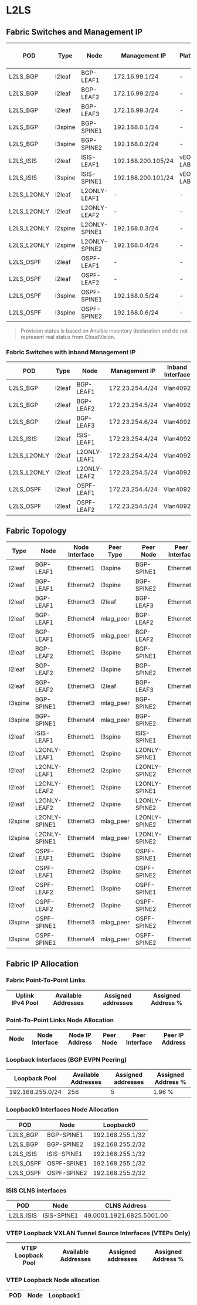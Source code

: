 # L2LS

## Fabric Switches and Management IP

| POD | Type | Node | Management IP | Platform | Provisioned in CloudVision | Serial Number |
| --- | ---- | ---- | ------------- | -------- | -------------------------- | ------------- |
| L2LS_BGP | l2leaf | BGP-LEAF1 | 172.16.99.1/24 | - | Provisioned | - |
| L2LS_BGP | l2leaf | BGP-LEAF2 | 172.16.99.2/24 | - | Provisioned | - |
| L2LS_BGP | l2leaf | BGP-LEAF3 | 172.16.99.3/24 | - | Provisioned | - |
| L2LS_BGP | l3spine | BGP-SPINE1 | 192.168.0.1/24 | - | Provisioned | - |
| L2LS_BGP | l3spine | BGP-SPINE2 | 192.168.0.2/24 | - | Provisioned | - |
| L2LS_ISIS | l2leaf | ISIS-LEAF1 | 192.168.200.105/24 | vEOS-LAB | Provisioned | - |
| L2LS_ISIS | l3spine | ISIS-SPINE1 | 192.168.200.101/24 | vEOS-LAB | Provisioned | - |
| L2LS_L2ONLY | l2leaf | L2ONLY-LEAF1 | - | - | Provisioned | - |
| L2LS_L2ONLY | l2leaf | L2ONLY-LEAF2 | - | - | Provisioned | - |
| L2LS_L2ONLY | l2spine | L2ONLY-SPINE1 | 192.168.0.3/24 | - | Provisioned | - |
| L2LS_L2ONLY | l2spine | L2ONLY-SPINE2 | 192.168.0.4/24 | - | Provisioned | - |
| L2LS_OSPF | l2leaf | OSPF-LEAF1 | - | - | Provisioned | - |
| L2LS_OSPF | l2leaf | OSPF-LEAF2 | - | - | Provisioned | - |
| L2LS_OSPF | l3spine | OSPF-SPINE1 | 192.168.0.5/24 | - | Provisioned | - |
| L2LS_OSPF | l3spine | OSPF-SPINE2 | 192.168.0.6/24 | - | Provisioned | - |

> Provision status is based on Ansible inventory declaration and do not represent real status from CloudVision.

### Fabric Switches with inband Management IP

| POD | Type | Node | Management IP | Inband Interface |
| --- | ---- | ---- | ------------- | ---------------- |
| L2LS_BGP | l2leaf | BGP-LEAF1 | 172.23.254.4/24 | Vlan4092 |
| L2LS_BGP | l2leaf | BGP-LEAF2 | 172.23.254.5/24 | Vlan4092 |
| L2LS_BGP | l2leaf | BGP-LEAF3 | 172.23.254.6/24 | Vlan4092 |
| L2LS_ISIS | l2leaf | ISIS-LEAF1 | 172.23.254.4/24 | Vlan4092 |
| L2LS_L2ONLY | l2leaf | L2ONLY-LEAF1 | 172.23.254.4/24 | Vlan4092 |
| L2LS_L2ONLY | l2leaf | L2ONLY-LEAF2 | 172.23.254.5/24 | Vlan4092 |
| L2LS_OSPF | l2leaf | OSPF-LEAF1 | 172.23.254.4/24 | Vlan4092 |
| L2LS_OSPF | l2leaf | OSPF-LEAF2 | 172.23.254.5/24 | Vlan4092 |

## Fabric Topology

| Type | Node | Node Interface | Peer Type | Peer Node | Peer Interface |
| ---- | ---- | -------------- | --------- | ----------| -------------- |
| l2leaf | BGP-LEAF1 | Ethernet1 | l3spine | BGP-SPINE1 | Ethernet1 |
| l2leaf | BGP-LEAF1 | Ethernet2 | l3spine | BGP-SPINE2 | Ethernet1 |
| l2leaf | BGP-LEAF1 | Ethernet3 | l2leaf | BGP-LEAF3 | Ethernet1 |
| l2leaf | BGP-LEAF1 | Ethernet4 | mlag_peer | BGP-LEAF2 | Ethernet4 |
| l2leaf | BGP-LEAF1 | Ethernet5 | mlag_peer | BGP-LEAF2 | Ethernet5 |
| l2leaf | BGP-LEAF2 | Ethernet1 | l3spine | BGP-SPINE1 | Ethernet2 |
| l2leaf | BGP-LEAF2 | Ethernet2 | l3spine | BGP-SPINE2 | Ethernet2 |
| l2leaf | BGP-LEAF2 | Ethernet3 | l2leaf | BGP-LEAF3 | Ethernet2 |
| l3spine | BGP-SPINE1 | Ethernet3 | mlag_peer | BGP-SPINE2 | Ethernet3 |
| l3spine | BGP-SPINE1 | Ethernet4 | mlag_peer | BGP-SPINE2 | Ethernet4 |
| l2leaf | ISIS-LEAF1 | Ethernet1 | l3spine | ISIS-SPINE1 | Ethernet1 |
| l2leaf | L2ONLY-LEAF1 | Ethernet1 | l2spine | L2ONLY-SPINE1 | Ethernet1 |
| l2leaf | L2ONLY-LEAF1 | Ethernet2 | l2spine | L2ONLY-SPINE2 | Ethernet1 |
| l2leaf | L2ONLY-LEAF2 | Ethernet1 | l2spine | L2ONLY-SPINE1 | Ethernet2 |
| l2leaf | L2ONLY-LEAF2 | Ethernet2 | l2spine | L2ONLY-SPINE2 | Ethernet2 |
| l2spine | L2ONLY-SPINE1 | Ethernet3 | mlag_peer | L2ONLY-SPINE2 | Ethernet3 |
| l2spine | L2ONLY-SPINE1 | Ethernet4 | mlag_peer | L2ONLY-SPINE2 | Ethernet4 |
| l2leaf | OSPF-LEAF1 | Ethernet1 | l3spine | OSPF-SPINE1 | Ethernet1 |
| l2leaf | OSPF-LEAF1 | Ethernet2 | l3spine | OSPF-SPINE2 | Ethernet1 |
| l2leaf | OSPF-LEAF2 | Ethernet1 | l3spine | OSPF-SPINE1 | Ethernet2 |
| l2leaf | OSPF-LEAF2 | Ethernet2 | l3spine | OSPF-SPINE2 | Ethernet2 |
| l3spine | OSPF-SPINE1 | Ethernet3 | mlag_peer | OSPF-SPINE2 | Ethernet3 |
| l3spine | OSPF-SPINE1 | Ethernet4 | mlag_peer | OSPF-SPINE2 | Ethernet4 |

## Fabric IP Allocation

### Fabric Point-To-Point Links

| Uplink IPv4 Pool | Available Addresses | Assigned addresses | Assigned Address % |
| ---------------- | ------------------- | ------------------ | ------------------ |

### Point-To-Point Links Node Allocation

| Node | Node Interface | Node IP Address | Peer Node | Peer Interface | Peer IP Address |
| ---- | -------------- | --------------- | --------- | -------------- | --------------- |

### Loopback Interfaces (BGP EVPN Peering)

| Loopback Pool | Available Addresses | Assigned addresses | Assigned Address % |
| ------------- | ------------------- | ------------------ | ------------------ |
| 192.168.255.0/24 | 256 | 5 | 1.96 % |

### Loopback0 Interfaces Node Allocation

| POD | Node | Loopback0 |
| --- | ---- | --------- |
| L2LS_BGP | BGP-SPINE1 | 192.168.255.1/32 |
| L2LS_BGP | BGP-SPINE2 | 192.168.255.2/32 |
| L2LS_ISIS | ISIS-SPINE1 | 192.168.255.1/32 |
| L2LS_OSPF | OSPF-SPINE1 | 192.168.255.1/32 |
| L2LS_OSPF | OSPF-SPINE2 | 192.168.255.2/32 |

### ISIS CLNS interfaces

| POD | Node | CLNS Address |
| --- | ---- | ------------ |
| L2LS_ISIS | ISIS-SPINE1 | 49.0001.1921.6825.5001.00 |

### VTEP Loopback VXLAN Tunnel Source Interfaces (VTEPs Only)

| VTEP Loopback Pool | Available Addresses | Assigned addresses | Assigned Address % |
| ------------------ | ------------------- | ------------------ | ------------------ |

### VTEP Loopback Node allocation

| POD | Node | Loopback1 |
| --- | ---- | --------- |
